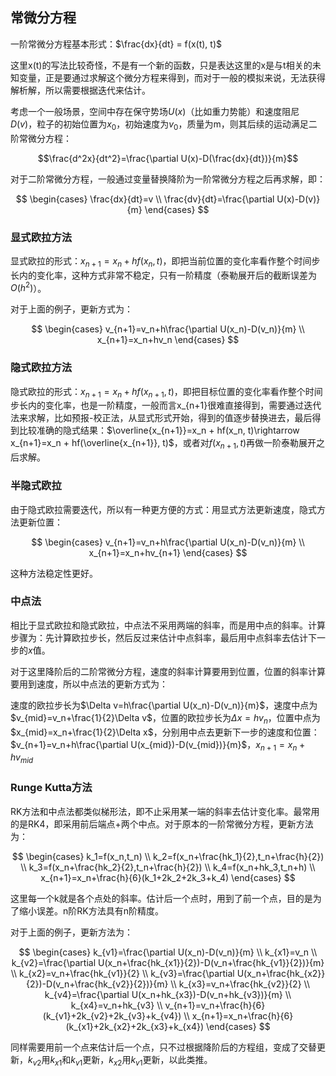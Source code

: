 ## 常微分方程
一阶常微分方程基本形式：$\frac{dx}{dt} = f(x(t), t)$

这里x(t)的写法比较奇怪，不是有一个新的函数，只是表达这里的x是与t相关的未知变量，正是要通过求解这个微分方程来得到，而对于一般的模拟来说，无法获得解析解，所以需要根据迭代来估计。

考虑一个一般场景，空间中存在保守势场$U(x)$（比如重力势能）和速度阻尼$D(v)$，粒子的初始位置为$x_0$，初始速度为$v_0$，质量为m，则其后续的运动满足二阶常微分方程：

$$\frac{d^2x}{dt^2}=\frac{\partial U(x)-D(\frac{dx}{dt})}{m}$$

对于二阶常微分方程，一般通过变量替换降阶为一阶常微分方程之后再求解，即：

$$
\begin{cases}
\frac{dx}{dt}=v \\ 
\frac{dv}{dt}=\frac{\partial U(x)-D(v)}{m}
\end{cases}
$$


### 显式欧拉方法

显式欧拉的形式：$x_{n+1}=x_n + hf(x_n, t)$，即把当前位置的变化率看作整个时间步长内的变化率，这种方式非常不稳定，只有一阶精度（泰勒展开后的截断误差为$O(h^2)$）。

对于上面的例子，更新方式为：

$$
\begin{cases}
v_{n+1}=v_n+h\frac{\partial U(x_n)-D(v_n)}{m} \\ 
x_{n+1}=x_n+hv_n
\end{cases}
$$

### 隐式欧拉方法

隐式欧拉的形式：$x_{n+1}=x_n + hf(x_{n+1}, t)$，即把目标位置的变化率看作整个时间步长内的变化率，也是一阶精度，一般而言x_{n+1}很难直接得到，需要通过迭代法来求解，比如预报-校正法，从显式形式开始，得到的值逐步替换进去，最后得到比较准确的隐式结果：$\overline{x_{n+1}}=x_n + hf(x_n, t)\rightarrow x_{n+1}=x_n + hf(\overline{x_{n+1}}, t)$，或者对$f(x_{n+1}, t)$再做一阶泰勒展开之后求解。


### 半隐式欧拉

由于隐式欧拉需要迭代，所以有一种更方便的方式：用显式方法更新速度，隐式方法更新位置：

$$
\begin{cases}
v_{n+1}=v_n+h\frac{\partial U(x_n)-D(v_n)}{m} \\ 
x_{n+1}=x_n+hv_{n+1}
\end{cases}
$$

这种方法稳定性更好。

### 中点法
相比于显式欧拉和隐式欧拉，中点法不采用两端的斜率，而是用中点的斜率。计算步骤为：先计算欧拉步长，然后反过来估计中点斜率，最后用中点斜率去估计下一步的$x$值。

对于这里降阶后的二阶常微分方程，速度的斜率计算要用到位置，位置的斜率计算要用到速度，所以中点法的更新方式为：

速度的欧拉步长为$\Delta v=h\frac{\partial U(x_n)-D(v_n)}{m}$，速度中点为$v_{mid}=v_n+\frac{1}{2}\Delta v$，位置的欧拉步长为$\Delta x=hv_n$，位置中点为$x_{mid}=x_n+\frac{1}{2}\Delta x$，分别用中点去更新下一步的速度和位置：$v_{n+1}=v_n+h\frac{\partial U(x_{mid})-D(v_{mid})}{m}$，$x_{n+1}=x_n+hv_{mid}$

### Runge Kutta方法
RK方法和中点法都类似梯形法，即不止采用某一端的斜率去估计变化率。最常用的是RK4，即采用前后端点+两个中点。对于原本的一阶常微分方程，更新方法为：

$$
\begin{cases}
k_1=f(x_n,t_n) \\ 
k_2=f(x_n+\frac{hk_1}{2},t_n+\frac{h}{2}) \\
k_3=f(x_n+\frac{hk_2}{2},t_n+\frac{h}{2}) \\
k_4=f(x_n+hk_3,t_n+h) \\
x_{n+1}=x_n+\frac{h}{6}(k_1+2k_2+2k_3+k_4)
\end{cases}
$$

这里每一个k就是各个点处的斜率。估计后一个点时，用到了前一个点，目的是为了缩小误差。n阶RK方法具有n阶精度。

对于上面的例子，更新方法为：

$$
\begin{cases}
k_{v1}=\frac{\partial U(x_n)-D(v_n)}{m} \\ 
k_{x1}=v_n \\
k_{v2}=\frac{\partial U(x_n+\frac{hk_{x1}}{2})-D(v_n+\frac{hk_{v1}}{2})}{m} \\
k_{x2}=v_n+\frac{hk_{v1}}{2} \\
k_{v3}=\frac{\partial U(x_n+\frac{hk_{x2}}{2})-D(v_n+\frac{hk_{v2}}{2})}{m} \\
k_{x3}=v_n+\frac{hk_{v2}}{2} \\
k_{v4}=\frac{\partial U(x_n+hk_{x3})-D(v_n+hk_{v3})}{m} \\
k_{x4}=v_n+hk_{v3} \\
v_{n+1}=v_n+\frac{h}{6}(k_{v1}+2k_{v2}+2k_{v3}+k_{v4}) \\
x_{n+1}=x_n+\frac{h}{6}(k_{x1}+2k_{x2}+2k_{x3}+k_{x4})
\end{cases}
$$

同样需要用前一个点来估计后一个点，只不过根据降阶后的方程组，变成了交替更新，$k_{v2}$用$k_{x1}$和$k_{v1}$更新，$k_{x2}$用$k_{v1}$更新，以此类推。